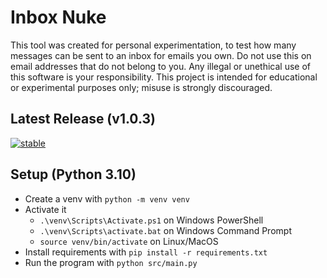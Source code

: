 # Inbox Nuke
This tool was created for personal experimentation, to test how many messages can be sent to an inbox for emails you own. Do not use this on email addresses that do not belong to you. Any illegal or unethical use of this software is your responsibility. This project is intended for educational or experimental purposes only; misuse is strongly discouraged.
## Latest Release (v1.0.3)
[![stable](https://img.shields.io/badge/Download-Inbox--Nuke.exe-blue)](https://github.com/Inkthirsty/Inbox-Nuke/blob/main/src/Inbox-Nuke.exe)
## Setup (Python 3.10)
* Create a venv with `python -m venv venv`
* Activate it
  * `.\venv\Scripts\Activate.ps1` on Windows PowerShell
  * `.\venv\Scripts\activate.bat` on Windows Command Prompt
  * `source venv/bin/activate` on Linux/MacOS
* Install requirements with `pip install -r requirements.txt`
* Run the program with `python src/main.py`
